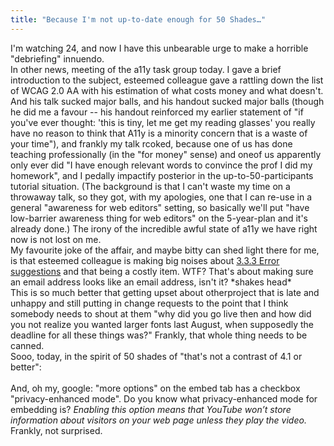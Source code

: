```yaml
---
title: "Because I'm not up-to-date enough for 50 Shades…"
---
```


<p>I'm watching 24, and now I have this unbearable urge to make a horrible "debriefing" innuendo.
<br/>
In other news, meeting of the a11y task group today. I gave a brief introduction to the subject, esteemed colleague gave a rattling down the list of WCAG 2.0 AA with his estimation of what costs money and what doesn't. And his talk sucked major balls, and his handout sucked major balls (though he did me a favour -- his handout reinforced my earlier statement of "if you've ever thought: 'this is tiny, let me get my reading glasses' you really have no reason to think that A11y is a minority concern that is a waste of your time"), and frankly my talk rcoked, because one of us has done teaching professionally (in the "for money" sense) and oneof us apparently only ever did "I have enough relevant words to convince the prof I did my homework", and I pedally impactify posterior in the up-to-50-participants tutorial situation.
(The background is that I can't waste my time on a throwaway talk, so they got, with my apologies, one that I can re-use in a general "awareness for web editors" setting, so basically we'll put "have low-barrier awareness thing for web editors" on the 5-year-plan and it's already done.) The irony of the incredible awful state of a11y we have right now is not lost on me.
<br/>
My favourite joke of the affair, and maybe bitty can shed light there for me, is that esteemed colleague is making big noises about <a href="http://www.w3.org/TR/WCAG20/#minimize-error-suggestions">3.3.3 Error suggestions</a> and that being a costly item. WTF? That's about making sure an email address looks like an email address, isn't it? *shakes head*
<br/>
This is so much better that getting upset about otherproject that is late and unhappy and still putting in change requests to the point that I think somebody needs to shout at them "why did you go live then and how did you not realize you wanted larger fonts last August, when supposedly the deadline for all these things was?" Frankly, that whole thing needs to be canned.
<br/>
Sooo, today, in the spirit of 50 shades of "that's not a contrast of 4.1 or better":
<br/>
<lj-cut text="Coyote kings - Crack the whip">
<lj-embed id="59"/>
</lj-cut>
<lj-cut text="Joe Bonamasse - I like to dress like batman">
<lj-embed id="60"/>
</lj-cut>
<lj-cut text="Kenny Wayne Shepherd - Spanked">
<lj-embed id="61"/>
</lj-cut>
<br/>
And, oh my, google: "more options" on the embed tab has a checkbox "privacy-enhanced mode". Do you know what privacy-enhanced mode for embedding is? <i>Enabling this option means that YouTube won’t store information about visitors on your web page unless they play the video.</i> Frankly, not surprised.</p>
